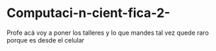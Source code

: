# Computaci-n-cient-fica-2-
Profe acá voy a poner los talleres y lo que mandes tal vez quede raro porque es desde el celular 
